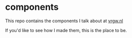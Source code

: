 # components

This repo contains the components I talk about at [vrgw.nl](https://vrgw.nl)

If you'd like to see how I made them, this is the place to be.
